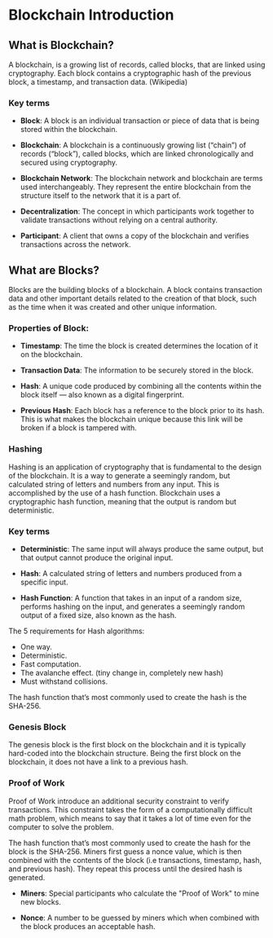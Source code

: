 # Blockchain Introduction 

## What is Blockchain?

A blockchain, is a growing list of records, called blocks, that are linked using cryptography. Each block contains a cryptographic hash of the previous block, a timestamp, and transaction data. (Wikipedia)

### Key terms

  - __Block__: A block is an individual transaction or piece of data that is being stored within the blockchain.

  - __Blockchain__: A blockchain is a continuously growing list (“chain”) of records (“block”), called blocks, which are linked chronologically and secured using cryptography.

  - __Blockchain Network__: The blockchain network and blockchain are terms used interchangeably. They represent the entire blockchain from the structure itself to the network that it is a part of.

  - __Decentralization__: The concept in which participants work together to validate transactions without relying on a central authority.

  - __Participant__: A client that owns a copy of the blockchain and verifies transactions across the network.

## What are Blocks?

Blocks are the building blocks of a blockchain. A block contains transaction data and other important details related to the creation of that block, such as the time when it was created and other unique information.

### Properties of Block:

  - __Timestamp__: The time the block is created determines the location of it on the blockchain.

  - __Transaction Data__: The information to be securely stored in the block.

  - __Hash__: A unique code produced by combining all the contents within the block itself — also known as a digital fingerprint.

  - __Previous Hash__: Each block has a reference to the block prior to its hash. This is what makes the blockchain unique because this link will be broken if a block is tampered with.

### Hashing

Hashing is an application of cryptography that is fundamental to the design of the blockchain. It is a way to generate a seemingly random, but calculated string of letters and numbers from any input. This is accomplished by the use of a hash function.  Blockchain uses a cryptographic hash function, meaning that the output is random but deterministic.

### Key terms

  - __Deterministic__: The same input will always produce the same output, but that output cannot produce the original input.

  - __Hash__: A calculated string of letters and numbers produced from a specific input.

  - __Hash Function__: A function that takes in an input of a random size, performs hashing on the input, and generates a seemingly random output of a fixed size, also known as the hash.


The 5 requirements for Hash algorithms:
  - One way.
  - Deterministic.
  - Fast computation.
  - The avalanche effect. (tiny change in, completely new hash)
  - Must withstand collisions.

  The hash function that’s most commonly used to create the hash is the SHA-256.

###  Genesis Block

The genesis block is the first block on the blockchain and it is typically hard-coded into the blockchain structure. Being the first block on the blockchain, it does not have a link to a previous hash.


### Proof of Work


Proof of Work introduce an additional security constraint to verify transactions. This constraint takes the form of a computationally difficult math problem, which means to say that it takes a lot of time even for the computer to solve the problem.

The hash function that’s most commonly used to create the hash for the block is the SHA-256. Miners first guess a nonce value, which is then combined with the contents of the block (i.e transactions, timestamp, hash, and previous hash). They repeat this process until the desired hash is generated.

  - __Miners__: Special participants who calculate the "Proof of Work" to mine new blocks.

  - __Nonce__: A number to be guessed by miners which when combined with the block produces an acceptable hash.
